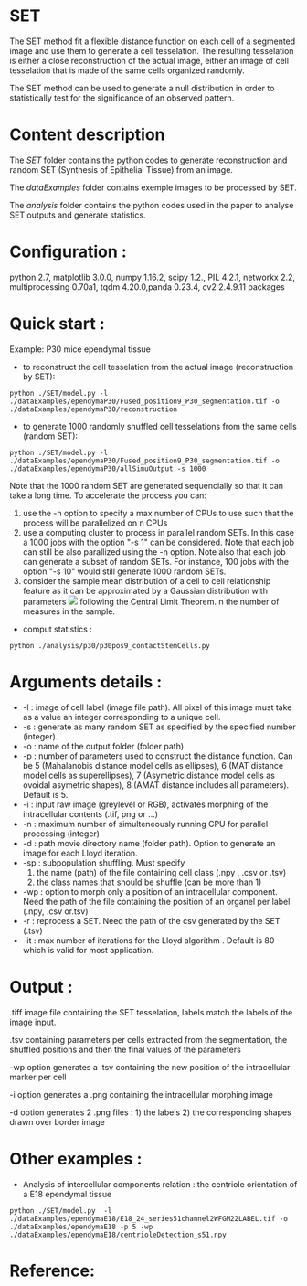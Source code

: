 
# SET 

The SET method fit a flexible distance function on each cell of a segmented image and use them to generate a cell tesselation. The resulting tesselation is either a close reconstruction of the actual image, either an image of cell tesselation that is made of the same cells organized randomly. 

The SET method can be used to generate a null distribution in order to statistically test for the significance of an observed pattern.

# Content description

The *SET* folder contains the python codes to generate reconstruction and random SET (Synthesis of Epithelial Tissue) from an image.

The *dataExamples* folder contains exemple images to be processed by SET.

The *analysis* folder contains the python codes used in the paper to analyse SET outputs and generate statistics.


# Configuration : 
python 2.7, matplotlib 3.0.0, numpy 1.16.2, scipy 1.2., PIL 4.2.1, networkx 2.2, multiprocessing 0.70a1, tqdm 4.20.0,panda 0.23.4, cv2 2.4.9.11 packages


# Quick start : 
Example: P30 mice ependymal tissue
  * to reconstruct the cell tesselation from the actual image (reconstruction by SET): 

```
python ./SET/model.py -l ./dataExamples/ependymaP30/Fused_position9_P30_segmentation.tif -o ./dataExamples/ependymaP30/reconstruction 
```

  * to generate 1000 randomly shuffled cell tesselations from the same cells (random SET):


```
python ./SET/model.py -l ./dataExamples/ependymaP30/Fused_position9_P30_segmentation.tif -o ./dataExamples/ependymaP30/allSimuOutput -s 1000
```

Note that the 1000 random SET are generated sequencially so that it can take a long time. To accelerate the process you can: 
1) use the -n option to specify a max number of CPUs to use such that the process will be parallelized on n CPUs 
2) use a computing cluster to process in parallel random SETs. In this case a 1000 jobs with the option "-s 1" can be considered. Note that each job can still be also parallized using the -n option. Note also that each job can generate a subset of random SETs. For instance, 100 jobs with the option "-s 10" would still generate 1000 random SETs.  
3) consider the sample mean distribution of a cell to cell relationship feature as it can be approximated by a Gaussian distribution with parameters <img src="http://latex.codecogs.com/svg.latex?(\mu,\frac{\sigma}{\sqrt{n}})" border="0"/> following the Central Limit Theorem. n the number of measures in the sample.

  * comput statistics :

```
python ./analysis/p30/p30pos9_contactStemCells.py
```


# Arguments details : 

* -l : image of cell label (image file path). All pixel of this image must take as a value an integer corresponding to a unique cell.
* -s : generate as many random SET as specified by the specified number (integer).
* -o : name of the output folder (folder path)
* -p : number of parameters used to construct the distance function. Can be 5 (Mahalanobis distance model cells as ellipses), 6 (MAT distance model cells as superellipses), 7 (Asymetric distance model cells as ovoidal asymetric shapes), 8 (AMAT distance includes all parameters). Default is 5.
* -i : input raw image (greylevel or RGB), activates morphing of the intracellular contents (.tif, png or ...)
* -n : maximum number of simulteneously running CPU for parallel processing (integer)
* -d : path movie directory name (folder path). Option to generate an image for each Lloyd iteration.
* -sp : subpopulation shuffling. Must specify 
	 1) the name (path) of the file containing cell class (.npy , .csv or .tsv) 
	 2) the class names that should be shuffle (can be more than 1)
* -wp : option to morph only a position of an intracellular component. Need the path of the file containing the position of an organel per label (.npy, .csv or.tsv)
* -r : reprocess a SET. Need the path of the csv generated by the SET (.tsv)
* -it : max number of iterations for the Lloyd algorithm . Default is 80 which is valid for most application.

# Output : 
.tiff image file containing the SET tesselation, labels match the labels of the image input.

.tsv containing parameters per cells extracted from the segmentation, the shuffled positions and then the final values of the parameters

-wp option generates a .tsv containing the new position of the intracellular marker per cell

-i option generates a .png containing the intracellular morphing image

-d option generates 2 .png files : 
	1) the labels 
	2) the corresponding shapes drawn over border image



# Other examples : 

* Analysis of intercellular components relation : the centriole orientation of a E18 ependymal tissue

```
python ./SET/model.py  -l ./dataExamples/ependymaE18/E18_24_series51channel2WFGM22LABEL.tif -o ./dataExamples/ependymaE18 -p 5 -wp ./dataExamples/ependymaE18/centrioleDetection_s51.npy
```

# Reference: 



